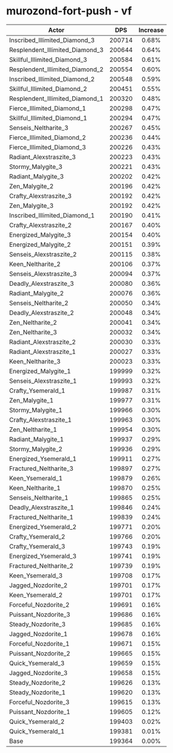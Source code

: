 # murozond-fort-push - vf
| Actor | DPS | Increase |
|---|:---:|:---:|
|Inscribed_Illimited_Diamond_3|200714|0.68%|
|Resplendent_Illimited_Diamond_3|200644|0.64%|
|Skillful_Illimited_Diamond_3|200584|0.61%|
|Resplendent_Illimited_Diamond_2|200554|0.60%|
|Inscribed_Illimited_Diamond_2|200548|0.59%|
|Skillful_Illimited_Diamond_2|200451|0.55%|
|Resplendent_Illimited_Diamond_1|200320|0.48%|
|Fierce_Illimited_Diamond_1|200298|0.47%|
|Skillful_Illimited_Diamond_1|200294|0.47%|
|Senseis_Neltharite_3|200267|0.45%|
|Fierce_Illimited_Diamond_2|200236|0.44%|
|Fierce_Illimited_Diamond_3|200226|0.43%|
|Radiant_Alexstraszite_3|200223|0.43%|
|Stormy_Malygite_3|200221|0.43%|
|Radiant_Malygite_3|200202|0.42%|
|Zen_Malygite_2|200196|0.42%|
|Crafty_Alexstraszite_3|200192|0.42%|
|Zen_Malygite_3|200192|0.42%|
|Inscribed_Illimited_Diamond_1|200190|0.41%|
|Crafty_Alexstraszite_2|200167|0.40%|
|Energized_Malygite_3|200154|0.40%|
|Energized_Malygite_2|200151|0.39%|
|Senseis_Alexstraszite_2|200115|0.38%|
|Keen_Neltharite_2|200106|0.37%|
|Senseis_Alexstraszite_3|200094|0.37%|
|Deadly_Alexstraszite_3|200080|0.36%|
|Radiant_Malygite_2|200076|0.36%|
|Senseis_Neltharite_2|200050|0.34%|
|Deadly_Alexstraszite_2|200048|0.34%|
|Zen_Neltharite_2|200041|0.34%|
|Zen_Neltharite_3|200032|0.34%|
|Radiant_Alexstraszite_2|200030|0.33%|
|Radiant_Alexstraszite_1|200027|0.33%|
|Keen_Neltharite_3|200023|0.33%|
|Energized_Malygite_1|199999|0.32%|
|Senseis_Alexstraszite_1|199993|0.32%|
|Crafty_Ysemerald_1|199987|0.31%|
|Zen_Malygite_1|199977|0.31%|
|Stormy_Malygite_1|199966|0.30%|
|Crafty_Alexstraszite_1|199963|0.30%|
|Zen_Neltharite_1|199954|0.30%|
|Radiant_Malygite_1|199937|0.29%|
|Stormy_Malygite_2|199936|0.29%|
|Energized_Ysemerald_1|199911|0.27%|
|Fractured_Neltharite_3|199897|0.27%|
|Keen_Ysemerald_1|199879|0.26%|
|Keen_Neltharite_1|199870|0.25%|
|Senseis_Neltharite_1|199865|0.25%|
|Deadly_Alexstraszite_1|199846|0.24%|
|Fractured_Neltharite_1|199839|0.24%|
|Energized_Ysemerald_2|199771|0.20%|
|Crafty_Ysemerald_2|199766|0.20%|
|Crafty_Ysemerald_3|199743|0.19%|
|Energized_Ysemerald_3|199741|0.19%|
|Fractured_Neltharite_2|199739|0.19%|
|Keen_Ysemerald_3|199708|0.17%|
|Jagged_Nozdorite_2|199701|0.17%|
|Keen_Ysemerald_2|199701|0.17%|
|Forceful_Nozdorite_2|199691|0.16%|
|Puissant_Nozdorite_3|199686|0.16%|
|Steady_Nozdorite_3|199685|0.16%|
|Jagged_Nozdorite_1|199678|0.16%|
|Forceful_Nozdorite_1|199671|0.15%|
|Puissant_Nozdorite_2|199665|0.15%|
|Quick_Ysemerald_3|199659|0.15%|
|Jagged_Nozdorite_3|199658|0.15%|
|Steady_Nozdorite_2|199626|0.13%|
|Steady_Nozdorite_1|199620|0.13%|
|Forceful_Nozdorite_3|199615|0.13%|
|Puissant_Nozdorite_1|199605|0.12%|
|Quick_Ysemerald_2|199403|0.02%|
|Quick_Ysemerald_1|199381|0.01%|
|Base|199364|0.00%|
